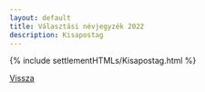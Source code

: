 ```yaml
---
layout: default
title: Választási névjegyzék 2022
description: Kisapostag
---
```


{% include settlementHTMLs/Kisapostag.html %}

[Vissza](../)